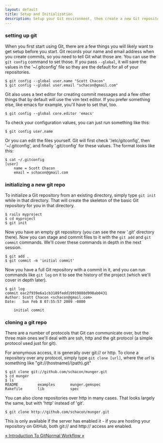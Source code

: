 ```yaml
---
layout: default
title: Setup and Initialization
description: Setup your Git environment, then create a new Git repository and clone an existing one.
---
```


### setting up git

When you first start using Git, there are a few things you will likely want
to get setup before you start.  Git records your name and email address when
you create commits, so you need to tell Git what those are.  You can use the
`git config` command to set those.  If you pass `--global`, it will save the values
in the '~/.gitconfig' file so they are the default for all of your repositories.

	$ git config --global user.name "Scott Chacon"
	$ git config --global user.email "schacon@gmail.com"

Git also uses a text editor for creating commit messages and a few other things
that by default will use the vim text editor.  If you prefer something else, like
emacs for example, you'll have to set that, too.

	$ git config --global core.editor 'emacs'

To check your configuration values, you can just run something like this:

	$ git config user.name

Or you can edit the files yourself.  Git will first check '/etc/gitconfig', then
'~/.gitconfig', and finally '.git/config' for these values.  The format looks
like this:

	$ cat ~/.gitconfig
	[user]
		name = Scott Chacon
		email = schacon@gmail.com

### initializing a new git repo

To initialize a Git repository from an existing directory, simply type `git init`
while in that directory.  That will create the skeleton of the basic Git repository
for you in that directory.

	$ rails myproject
	$ cd myproject
	$ git init

Now you have an empty git repository (you can see the new '.git' directory there).
Now you can stage and commit files to it with the `git add` and `git commit`
commands.  We'll cover these commands in depth in the next session.

	$ git add .
	$ git commit -m 'initial commit'

Now you have a full Git repository with a commit in it, and you can run
commands like `git log` on it to see the history of the project
(which we'll cover in depth later).

	$ git log
	commit eac2f939e6a1cb3189fedd19919888d998ab0431
	Author: Scott Chacon <schacon@gmail.com>
	Date:   Sun Feb 8 07:55:57 2009 -0800

	    initial commit

### cloning a git repo

There are a number of protocols that Git can communicate over, but the three
main ones we'll deal with are ssh, http and the git protocol (a simple protocol
used just for git).

For anonymous access, it is generally over git:// or http.
To clone a repository over any protocol, simply type `git clone [url]`, where
the _url_ is something like "git://(hostname)/(path).git"

	$ git clone git://github.com/schacon/munger.git
	$ cd munger
	$ ls
	README         examples       munger.gemspec
	Rakefile       lib            spec

You can also clone repositories over http in many cases.  That looks largely
the same, but with 'http' instead of 'git'.

	$ git clone http://github.com/schacon/munger.git

This is only available if the
server has enabled it - if you are hosting your repository on GitHub, both
git:// and http:// access are enabled.

<div class="page-turns">
  <a href="index.html" class="page-prev">&laquo; Introduction To Git</a><a href="normal.html" class="page-next">Normal Workflow &raquo;</a>
</div>
